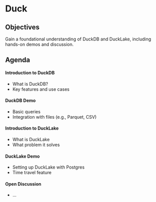 # Duck

## Objectives

Gain a foundational understanding of DuckDB and DuckLake, including hands-on demos and discussion.

## Agenda

#### Introduction to DuckDB

- What is DuckDB?
- Key features and use cases

#### DuckDB Demo

- Basic queries
- Integration with files (e.g., Parquet, CSV)

#### Introduction to DuckLake

- What is DuckLake
- What problem it solves

#### DuckLake Demo

- Setting up DuckLake with Postgres
- Time travel feature

#### Open Discussion

- ...
